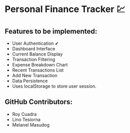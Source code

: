 # Personal Finance Tracker 💹

## Features to be implemented: 
-  User Authentication ✔
-  Dashboard Interface
-  Current Balance Display
-  Transaction Filtering
-  Expense Breakdown Chart
-  Recent Transactions List
-  Add New Transaction
-  Data Persistence
-  Uses localStorage to store user session.

## GitHub Contributors:

- Roy Cuadra
- Lino Tesiorna
- Melanel Masudog
